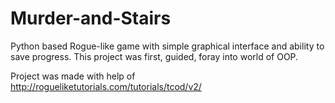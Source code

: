 # Murder-and-Stairs
Python based Rogue-like game with simple graphical interface and ability to save progress. This project was first, guided, foray into world of OOP.

Project was made with help of http://rogueliketutorials.com/tutorials/tcod/v2/
